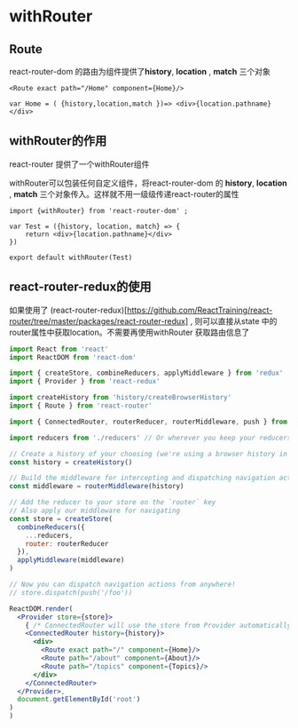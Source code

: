 # withRouter

## Route

react-router-dom 的路由为组件提供了**history**, **location** , **match** 三个对象
```
<Route exact path="/Home" component={Home}/>

var Home = ( {history,location,match })=> <div>{location.pathname}</div>
```

## withRouter的作用

react-router 提供了一个withRouter组件

withRouter可以包装任何自定义组件，将react-router-dom 的 **history**, **location** , **match** 三个对象传入。这样就不用一级级传递react-router的属性

```
import {withRouter} from 'react-router-dom' ;

var Test = ({history, location, match} => {
    return <div>{location.pathname}</div>
})

export default withRouter(Test)
```

## react-router-redux的使用

如果使用了 (react-router-redux)[https://github.com/ReactTraining/react-router/tree/master/packages/react-router-redux] , 则可以直接从state 中的router属性中获取location。不需要再使用withRouter 获取路由信息了

```jsx
import React from 'react'
import ReactDOM from 'react-dom'

import { createStore, combineReducers, applyMiddleware } from 'redux'
import { Provider } from 'react-redux'

import createHistory from 'history/createBrowserHistory'
import { Route } from 'react-router'

import { ConnectedRouter, routerReducer, routerMiddleware, push } from 'react-router-redux'

import reducers from './reducers' // Or wherever you keep your reducers

// Create a history of your choosing (we're using a browser history in this case)
const history = createHistory()

// Build the middleware for intercepting and dispatching navigation actions
const middleware = routerMiddleware(history)

// Add the reducer to your store on the `router` key
// Also apply our middleware for navigating
const store = createStore(
  combineReducers({
    ...reducers,
    router: routerReducer
  }),
  applyMiddleware(middleware)
)

// Now you can dispatch navigation actions from anywhere!
// store.dispatch(push('/foo'))

ReactDOM.render(
  <Provider store={store}>
    { /* ConnectedRouter will use the store from Provider automatically */ }
    <ConnectedRouter history={history}>
      <div>
        <Route exact path="/" component={Home}/>
        <Route path="/about" component={About}/>
        <Route path="/topics" component={Topics}/>
      </div>
    </ConnectedRouter>
  </Provider>,
  document.getElementById('root')
)
)
```
